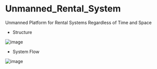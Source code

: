# Unmanned_Rental_System
Unmanned Platform for Rental Systems Regardless of Time and Space

- Structure

![image](https://user-images.githubusercontent.com/65345381/95610719-b488b980-0a9b-11eb-8c42-451f1f56ba4a.png)

- System Flow

![image](https://user-images.githubusercontent.com/65345381/95610853-ee59c000-0a9b-11eb-9a30-c5a13856a2a0.png)

